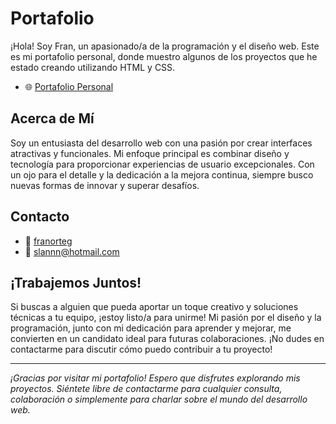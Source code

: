 # Portafolio

¡Hola! Soy Fran, un apasionado/a de la programación y el diseño web. Este es mi portafolio personal, donde muestro algunos de los proyectos que he estado creando utilizando HTML y CSS.
- 🌐 [Portafolio Personal](https://franslannn.github.io/Portafolio/)
## Acerca de Mí

Soy un entusiasta del desarrollo web con una pasión por crear interfaces atractivas y funcionales. Mi enfoque principal es combinar diseño y tecnología para proporcionar experiencias de usuario excepcionales. Con un ojo para el detalle y la dedicación a la mejora continua, siempre busco nuevas formas de innovar y superar desafíos.


## Contacto

- 💼 [franorteg](https://www.linkedin.com/in/franort/)
- 📧 slannn@hotmail.com


## ¡Trabajemos Juntos!

Si buscas a alguien que pueda aportar un toque creativo y soluciones técnicas a tu equipo, ¡estoy listo/a para unirme! Mi pasión por el diseño y la programación, junto con mi dedicación para aprender y mejorar, me convierten en un candidato ideal para futuras colaboraciones. ¡No dudes en contactarme para discutir cómo puedo contribuir a tu proyecto!

---

_¡Gracias por visitar mi portafolio! Espero que disfrutes explorando mis proyectos. Siéntete libre de contactarme para cualquier consulta, colaboración o simplemente para charlar sobre el mundo del desarrollo web._
